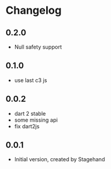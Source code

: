 # Changelog

## 0.2.0

- Null safety support

## 0.1.0

- use last c3 js

## 0.0.2

- dart 2 stable
- some missing api
- fix dart2js

## 0.0.1

- Initial version, created by Stagehand
